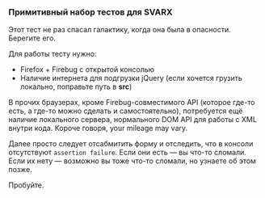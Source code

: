 ﻿### Примитивный набор тестов для SVARX ###

Этот тест не раз спасал галактику, когда она была в опасности.
Берегите его.

Для работы тесту нужно:

  * Firefox + Firebug с открытой консолью
  * Наличие интернета для подгрузки jQuery (если хочется грузить локально, поправьте путь в **src**)

В прочих браузерах, кроме Firebug-совместимого API (которое где-то есть, а где-то можно сделать и самостоятельно), потребуется ещё наличие локального сервера, нормального DOM API для работы с XML внутри кода.
Короче говоря, your mileage may vary.

Далее просто следует отсабмитить форму и отследить, что в консоли отсутствуют `assertion failure`.
Если они есть — вы что-то сломали.
Если их нету — возможно вы тоже что-то сломали, но узнаете об этом позже.

Пробуйте.